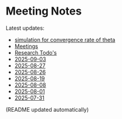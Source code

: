 # Meeting Notes

Latest updates:

<!-- DAILY_NOTES:START -->
- [simulation for convergence rate of theta](simulation%20for%20convergence%20rate%20of%20theta.md)
- [Meetings](templates/Meetings.md)
- [Research Todo's](Research%20Todo%27s.md)
- [2025-09-03](2025-09-03.md)
- [2025-08-27](2025-08-27.md)
- [2025-08-26](2025-08-26.md)
- [2025-08-19](2025-08-19.md)
- [2025-08-08](2025-08-08.md)
- [2025-08-01](2025-08-01.md)
- [2025-07-31](2025-07-31.md)
<!-- DAILY_NOTES:END -->

(README updated automatically)
